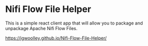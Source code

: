 # Nifi Flow File Helper

This is a simple react client app that will allow you to package and unpackage Apache Nifi Flow Files.

https://jgwoolley.github.io/Nifi-Flow-File-Helper/
